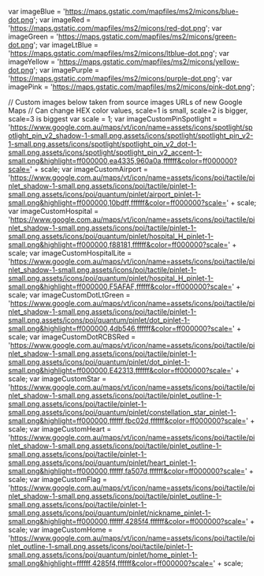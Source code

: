 var imageBlue = 'https://maps.gstatic.com/mapfiles/ms2/micons/blue-dot.png';
var imageRed = 'https://maps.gstatic.com/mapfiles/ms2/micons/red-dot.png';
var imageGreen = 'https://maps.gstatic.com/mapfiles/ms2/micons/green-dot.png';
var imageLtBlue = 'https://maps.gstatic.com/mapfiles/ms2/micons/ltblue-dot.png';
var imageYellow = 'https://maps.gstatic.com/mapfiles/ms2/micons/yellow-dot.png';
var imagePurple = 'https://maps.gstatic.com/mapfiles/ms2/micons/purple-dot.png';
var imagePink = 'https://maps.gstatic.com/mapfiles/ms2/micons/pink-dot.png';

// Custom images below taken from source images URLs of new Google Maps
// Can change HEX color values, scale=1 is small, scale=2 is bigger, scale=3 is biggest
var scale = 1;
var imageCustomPinSpotlight = 'https://www.google.com.au/maps/vt/icon/name=assets/icons/spotlight/spotlight_pin_v2_shadow-1-small.png,assets/icons/spotlight/spotlight_pin_v2-1-small.png,assets/icons/spotlight/spotlight_pin_v2_dot-1-small.png,assets/icons/spotlight/spotlight_pin_v2_accent-1-small.png&highlight=ff000000,ea4335,960a0a,ffffff&color=ff000000?scale=' + scale;
var imageCustomAirport = 'https://www.google.com.au/maps/vt/icon/name=assets/icons/poi/tactile/pinlet_shadow-1-small.png,assets/icons/poi/tactile/pinlet-1-small.png,assets/icons/poi/quantum/pinlet/airport_pinlet-1-small.png&highlight=ff000000,10bdff,ffffff&color=ff000000?scale=' + scale;
var imageCustomHospital = 'https://www.google.com.au/maps/vt/icon/name=assets/icons/poi/tactile/pinlet_shadow-1-small.png,assets/icons/poi/tactile/pinlet-1-small.png,assets/icons/poi/quantum/pinlet/hospital_H_pinlet-1-small.png&highlight=ff000000,f88181,ffffff&color=ff000000?scale=' + scale;
var imageCustomHospitalLite = 'https://www.google.com.au/maps/vt/icon/name=assets/icons/poi/tactile/pinlet_shadow-1-small.png,assets/icons/poi/tactile/pinlet-1-small.png,assets/icons/poi/quantum/pinlet/hospital_H_pinlet-1-small.png&highlight=ff000000,F5AFAF,ffffff&color=ff000000?scale=' + scale;
var imageCustomDotLtGreen = 'https://www.google.com.au/maps/vt/icon/name=assets/icons/poi/tactile/pinlet_shadow-1-small.png,assets/icons/poi/tactile/pinlet-1-small.png,assets/icons/poi/quantum/pinlet/dot_pinlet-1-small.png&highlight=ff000000,4db546,ffffff&color=ff000000?scale=' + scale;
var imageCustomDotRCBSRed = 'https://www.google.com.au/maps/vt/icon/name=assets/icons/poi/tactile/pinlet_shadow-1-small.png,assets/icons/poi/tactile/pinlet-1-small.png,assets/icons/poi/quantum/pinlet/dot_pinlet-1-small.png&highlight=ff000000,E42313,ffffff&color=ff000000?scale=' + scale;
var imageCustomStar = 'https://www.google.com.au/maps/vt/icon/name=assets/icons/poi/tactile/pinlet_shadow-1-small.png,assets/icons/poi/tactile/pinlet_outline-1-small.png,assets/icons/poi/tactile/pinlet-1-small.png,assets/icons/poi/quantum/pinlet/constellation_star_pinlet-1-small.png&highlight=ff000000,ffffff,fbc02d,ffffff&color=ff000000?scale=' + scale;
var imageCustomHeart = 'https://www.google.com.au/maps/vt/icon/name=assets/icons/poi/tactile/pinlet_shadow-1-small.png,assets/icons/poi/tactile/pinlet_outline-1-small.png,assets/icons/poi/tactile/pinlet-1-small.png,assets/icons/poi/quantum/pinlet/heart_pinlet-1-small.png&highlight=ff000000,ffffff,fa507d,ffffff&color=ff000000?scale=' + scale;
var imageCustomFlag = 'https://www.google.com.au/maps/vt/icon/name=assets/icons/poi/tactile/pinlet_shadow-1-small.png,assets/icons/poi/tactile/pinlet_outline-1-small.png,assets/icons/poi/tactile/pinlet-1-small.png,assets/icons/poi/quantum/pinlet/nickname_pinlet-1-small.png&highlight=ff000000,ffffff,4285f4,ffffff&color=ff000000?scale=' + scale;
var imageCustomHome = 'https://www.google.com.au/maps/vt/icon/name=assets/icons/poi/tactile/pinlet_outline-1-small.png,assets/icons/poi/tactile/pinlet-1-small.png,assets/icons/poi/quantum/pinlet/home_pinlet-1-small.png&highlight=ffffff,4285f4,ffffff&color=ff000000?scale=' + scale;